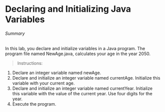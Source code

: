 # Declaring and Initializing Java Variables

###### Summary
In this lab, you declare and initialize variables in a Java program. 
The program file named NewAge.java, calculates your age in the year 2050.

> Instructions:
1. Declare an integer variable named newAge.
1. Declare and initialize an integer variable named currentAge. Initialize this variable with your current age.
1. Declare and initialize an integer variable named currentYear. Initialize this variable with the value of the current year. Use four digits for the year.
1. Execute the program.